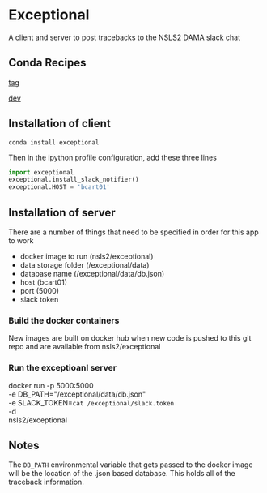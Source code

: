 # Exceptional

A client and server to post tracebacks to the NSLS2 DAMA slack chat

## Conda Recipes

[tag](https://github.com/NSLS-II/lightsource2-recipes/tree/master/recipes-tag/event-model)

[dev](https://github.com/NSLS-II/lightsource2-recipes/tree/master/recipes-dev/event-model)

## Installation of client

```
conda install exceptional
```

Then in the ipython profile configuration, add these three lines

```python
import exceptional
exceptional.install_slack_notifier()
exceptional.HOST = 'bcart01'
```

## Installation of server

There are a number of things that need to be specified in order for this
app to work

- docker image to run (nsls2/exceptional)
- data storage folder (/exceptional/data)
- database name (/exceptional/data/db.json)
- host (bcart01)
- port (5000)
- slack token

### Build the docker containers
New images are built on docker hub when new code is pushed to this git repo
and are available from nsls2/exceptional

### Run the exceptioanl server

docker run -p 5000:5000 \
  -e DB_PATH="/exceptional/data/db.json" \
  -e SLACK_TOKEN=`cat /exceptional/slack.token` \
  -d \
  nsls2/exceptional

## Notes

The `DB_PATH` environmental variable that gets passed to the docker image will
be the location of the .json based database. This holds all of the
traceback information.
